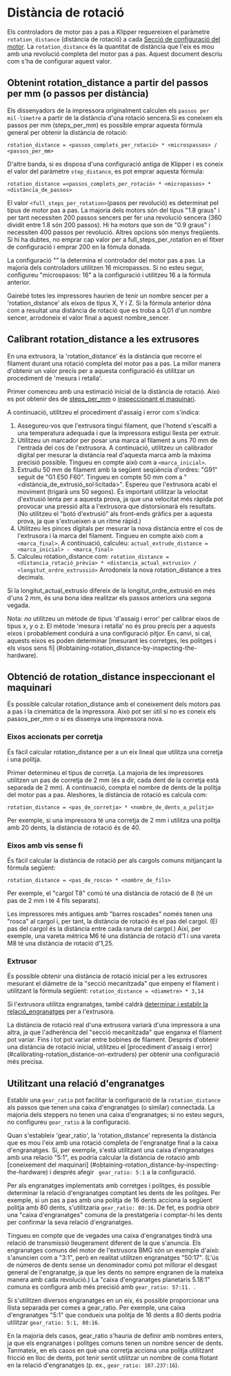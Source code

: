 # Distància de rotació

Els controladors de motor pas a pas a Klipper requereixen el paràmetre `rotation_distance` (distància de rotació) a cada [Secció de configuració del motor](Config_Reference.md#stepper). La `rotation_distance` és la quantitat de distància que l'eix es mou amb una revolució completa del motor pas a pas. Aquest document descriu com s'ha de configurar aquest valor.

## Obtenint rotation_distance a partir del passos per mm (o passos per distància)

Els dissenyadors de la impressora originalment calculen els `passos per mil·límetre` a partir de la distància d'una rotació sencera.Si es coneixen els passos per mm (steps_per_mm) es possible emprar aquesta fórmula general per obtenir la distància de rotació:

```
rotation_distance = <passos_complets_per_rotació> * <microspassos> / <passos_per_mm>
```

D'altre banda, si es disposa d'una configuració antiga de Klipper i es coneix el valor del paràmetre `step_distance`, es pot emprar aquesta fórmula:

```
rotation_distance =<passos_complets_per_rotació> * <micropassos> * <distància_de_passos>
```

El valor `<full_steps_per_rotation>`(pasos per revolució) es determinat pel tipus de motor pas a pas. La majoria dels motors són del tipus "1.8 graus" i per tant necessiten 200 passos sencers per fer una revolució sencera (360 dividit entre 1.8 són 200 passos). Hi ha motors que son de "0.9 graus" i necessiten 400 passos per revolució. Altres opcions són menys freqüents. Si hi ha dubtes, no emprar cap valor per a full_steps_per_rotation en el fitxer de configuració i emprar 200 en la fómula donada.

La configuració "<microssteps>" la determina el controlador del motor pas a pas. La majoria dels controladors utilitzen 16 micropassos. Si no esteu segur, configureu "microspasos: 16" a la configuració i utilitzeu 16 a la fórmula anterior.

Gairebé totes les impressores haurien de tenir un nombre sencer per a 'rotation_distance' als eixos de tipus X, Y i Z. Si la fórmula anterior dóna com a resultat una distància de rotació que es troba a 0,01 d'un nombre sencer, arrodoneix el valor final a aquest nombre_sencer.

## Calibrant rotation_distance a les extrusores

En una extrusora, la 'rotation_distance' és la distància que recorre el filament durant una rotació completa del motor pas a pas. La millor manera d'obtenir un valor precís per a aquesta configuració és utilitzar un procediment de 'mesura i retalla'.

Primer comenceu amb una estimació inicial de la distància de rotació. Això es pot obtenir des de [steps_per_mm](#obtaining-rotation_distance-from-steps_per_mm-or-step_distance) o [inspeccionant el maquinari](#extruder).

A continuació, utilitzeu el procediment d'assaig i error com s'indica:

1. Assegureu-vos que l'extrusora tingui filament, que l'hotend s'escalfi a una temperatura adequada i que la impressora estigui llesta per extruir.
1. Utilitzeu un marcador per posar una marca al filament a uns 70 mm de l'entrada del cos de l'extrusora. A continuació, utilitzeu un calibrador digital per mesurar la distància real d'aquesta marca amb la màxima precisió possible. Tingueu en compte això com a `<marca_inicial>`.
1. Extrudiu 50 mm de filament amb la següent seqüència d'ordres: "G91" seguit de "G1 E50 F60". Tingueu en compte 50 mm com a "<distància_de_extrusió_sol·licitada>". Espereu que l'extrusora acabi el moviment (trigarà uns 50 segons). És important utilitzar la velocitat d'extrusió lenta per a aquesta prova, ja que una velocitat més ràpida pot provocar una pressió alta a l'extrusora que distorsionarà els resultats. (No utilitzeu el "botó d'extrusió" als front-ends gràfics per a aquesta prova, ja que s'extrueixen a un ritme ràpid.)
1. Utilitzeu les pinces digitals per mesurar la nova distància entre el cos de l'extrusora i la marca del filament. Tingueu en compte això com a `<marca_final>`. A continuació, calculeu: `actual_extrude_distance = <marca_inicial> - <marca_final>`
1. Calculeu rotation_distance com: `rotation_distance = <distancia_rotació_prèvia> * <distancia_actual_extrusio> / <longitut_ordre_extrussió>` Arrodoneix la nova rotation_distance a tres decimals.

Si la longitut_actual_extrusio difereix de la longitut_ordre_extrusió en més d'uns 2 mm, és una bona idea realitzar els passos anteriors una segona vegada.

Nota: *no* utilitzeu un mètode de tipus 'd'assaig i error' per calibrar eixos de tipus x, y o z. El mètode 'mesura i retalla' no és prou precís per a aquests eixos i probablement conduirà a una configuració pitjor. En canvi, si cal, aquests eixos es poden determinar [mesurant les corretges, les politges i els visos sens fi] (#obtaining-rotation_distance-by-inspecting-the-hardware).

## Obtenció de rotation_distance inspeccionant el maquinari

És possible calcular rotation_distance amb el coneixement dels motors pas a pas i la cinemàtica de la impressora. Això pot ser útil si no es coneix els passos_per_mm o si es dissenya una impressora nova.

### Eixos accionats per corretja

És fàcil calcular rotation_distance per a un eix lineal que utilitza una corretja i una politja.

Primer determineu el tipus de corretja. La majoria de les impressores utilitzen un pas de corretja de 2 mm (és a dir, cada dent de la corretja està separada de 2 mm). A continuació, compta el nombre de dents de la politja del motor pas a pas. Aleshores, la distància de rotació es calcula com:

```
rotation_distance = <pas_de_corretja> * <nombre_de_dents_a_politja>
```

Per exemple, si una impressora té una corretja de 2 mm i utilitza una politja amb 20 dents, la distància de rotació és de 40.

### Eixos amb vis sense fi

És fàcil calcular la distància de rotació per als cargols comuns mitjançant la fórmula següent:

```
rotation_distance = <pas_de_rosca> * <nombre_de_fils>
```

Per exemple, el "cargol T8" comú té una distància de rotació de 8 (té un pas de 2 mm i té 4 fils separats).

Les impressores més antigues amb "barres roscades" només tenen una "rosca" al cargol i, per tant, la distància de rotació és el pas del cargol. (El pas del cargol és la distància entre cada ranura del cargol.) Així, per exemple, una vareta mètrica M6 té una distància de rotació d'1 i una vareta M8 té una distància de rotació d'1,25.

### Extrusor

És possible obtenir una distància de rotació inicial per a les extrusores mesurant el diàmetre de la "secció mecanitzada" que empeny el filament i utilitzant la fórmula següent: `rotation_distance = <diametre> * 3,14`

Si l'extrusora utilitza engranatges, també caldrà [determinar i establir la relació_engranatges](#using-a-gear_ratio) per a l'extrusora.

La distància de rotació real d'una extrusora variarà d'una impressora a una altra, ja que l'adherència del "secció mecanitzada" que enganxa el filament pot variar. Fins i tot pot variar entre bobines de filament. Després d'obtenir una distància de rotació inicial, utilitzeu el [procediment d'assaig i error] (#calibrating-rotation_distance-on-extruders) per obtenir una configuració més precisa.

## Utilitzant una relació d'engranatges

Establir una `gear_ratio` pot facilitar la configuració de la `rotation_distance` als passos que tenen una caixa d'engranatges (o similar) connectada. La majoria dels steppers no tenen una caixa d'engranatges; si no esteu segurs, no configureu `gear_ratio` a la configuració.

Quan s'estableix 'gear_ratio', la 'rotation_distance' representa la distància que es mou l'eix amb una rotació completa de l'engranatge final a la caixa d'engranatges. Si, per exemple, s'està utilitzant una caixa d'engranatges amb una relació "5:1", es podria calcular la distància de rotació amb [coneixement del maquinari] (#obtaining-rotation_distance-by-inspecting-the-hardware) i després afegir ` gear_ratio: 5:1` a la configuració.

Per als engranatges implementats amb corretges i politges, és possible determinar la relació d'engranatges comptant les dents de les politges. Per exemple, si un pas a pas amb una politja de 16 dents acciona la següent politja amb 80 dents, s'utilitzaria `gear_ratio: 80:16`. De fet, es podria obrir una "caixa d'engranatges" comuna de la prestatgeria i comptar-hi les dents per confirmar la seva relació d'engranatges.

Tingueu en compte que de vegades una caixa d'engranatges tindrà una relació de transmissió lleugerament diferent de la que s'anuncia. Els engranatges comuns del motor de l'extrusora BMG són un exemple d'això: s'anuncien com a "3:1", però en realitat utilitzen engranatges "50:17". (L'ús de números de dents sense un denominador comú pot millorar el desgast general de l'engranatge, ja que les dents no sempre engranen de la mateixa manera amb cada revolució.) La "caixa d'engranatges planetaris 5.18:1" comuna es configura amb més precisió amb `gear_ratio: 57:11. `.

Si s'utilitzen diversos engranatges en un eix, és possible proporcionar una llista separada per comes a gear_ratio. Per exemple, una caixa d'engranatges "5:1" que condueix una politja de 16 dents a 80 dents podria utilitzar `gear_ratio: 5:1, 80:16`.

En la majoria dels casos, gear_ratio s'hauria de definir amb nombres enters, ja que els engranatges i politges comuns tenen un nombre sencer de dents. Tanmateix, en els casos en què una corretja acciona una politja utilitzant fricció en lloc de dents, pot tenir sentit utilitzar un nombre de coma flotant en la relació d'engranatges (p. ex., `gear_ratio: 107.237:16`).
